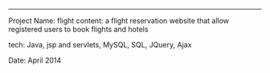 ----------------------------------------------------
Project Name: flight
content: a flight reservation website that allow registered users to book flights and hotels

tech: Java, jsp and servlets, MySQL, SQL, JQuery, Ajax

Date: April 2014


